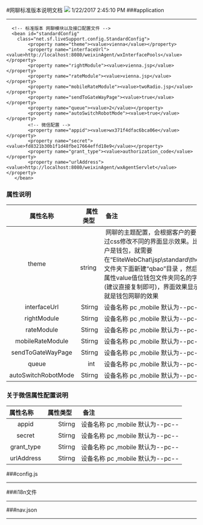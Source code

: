 #网聊标准版本说明文档
![](http://www.elitecrm.com/images/logo-elitecrm.png)    1/22/2017 2:45:10 PM 
###application
***
	  <!-- 标准版本 网聊模块以及接口配置文件 -->
	  <bean id="standardConfig"
	   	class="net.sf.liveSupport.config.StandardConfig">
	   		<property name="theme"><value>vienna</value></property>
	   		<property name="interfaceUrl"><value>http://localhost:8080/weixinAgent/wxInterfacePools</value></property>
	   		<property name="rightModule"><value>vienna.jsp</value></property>
	   		<property name="rateModule"><value>vienna.jsp</value></property>
	   		<property name="mobileRateModule"><value>twoRadio.jsp</value></property>
	   		<property name="sendToGateWayPage"><value>true</value></property>
	   		<property name="queue"><value>2</value></property>
	   		<property name="autoSwitchRobotMode"><value>true</value></property>
	 		<!-- 微信配置 -->
	   		<property name="appid"><value>wx371f4dfac6bca06e</value></property>
	   		<property name="secret"><value>fd8321b30b1f1d48fbe17664effd18e9</value></property>
	   		<property name="grant_type"><value>authorization_code</value></property>
	   		<property name="urlAddress"><value>http://localhost:8080/weixinAgent/wxAgentServlet</value></property>
	   </bean>
                    
### 属性说明
| 属性名称	     | 属性类型       |  备注  			      |
| :----:   	| -----:  	| :----  			     |
| theme       	|    string   |  网聊的主题配置，会根据客户的要求通过css修改不同的界面显示效果。比如客户是钱包，就需要在“EliteWebChat\jsp\standard\theme” 文件夹下面新建“qbao”目录 ，然后修改属性value值位钱包文件夹同名的字符串(建议直接复制即可)，界面效果显示的就是钱包网聊的效果|
| interfaceUrl       |   Stirng   |  设备名称 pc ,mobile 默认为--pc--  |
| rightModule        |   Stirng   |  设备名称 pc ,mobile 默认为--pc--  |
| rateModule         |   Stirng   |  设备名称 pc ,mobile 默认为--pc--  |
| mobileRateModule   |   Stirng   |  设备名称 pc ,mobile 默认为--pc--  |
| sendToGateWayPage  |   Stirng   |  设备名称 pc ,mobile 默认为--pc--  |
| queue              |   int      |  设备名称 pc ,mobile 默认为--pc--  |
| autoSwitchRobotMode|   Stirng   |  设备名称 pc ,mobile 默认为--pc--  |
### 关于微信属性配置说明
| 属性名称     | 属性类型    |  备注				|
| :----:      | -----:     | :----  |
| appid       |   Stirng   |  设备名称 pc ,mobile 默认为--pc--	|
| secret      |   Stirng   |  设备名称 pc ,mobile 默认为--pc--  |
| grant_type  |   Stirng   |  设备名称 pc ,mobile 默认为--pc--  |
| urlAddress  |   Stirng   |  设备名称 pc ,mobile 默认为--pc--  |
###config.js
***
###i18n文件
***
###nav.json
***
